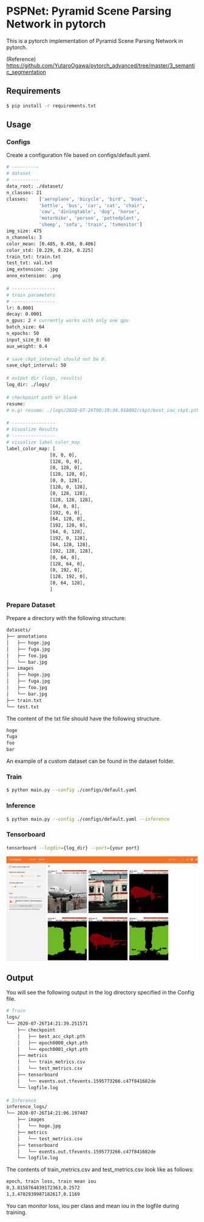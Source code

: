 # PSPNet: Pyramid Scene Parsing Network in pytorch
This is a pytorch implementation of Pyramid Scene Parsing Network in pytorch.  

(Reference)  
https://github.com/YutaroOgawa/pytorch_advanced/tree/master/3_semantic_segmentation

## Requirements
```bash
$ pip install -r requirements.txt
```

## Usage
### Configs
Create a configuration file based on configs/default.yaml.
```bash
# ----------
# dataset
# ----------
data_root: ./dataset/
n_classes: 21
classes:    ['aeroplane', 'bicycle', 'bird', 'boat',
            'bottle', 'bus', 'car', 'cat', 'chair',
            'cow', 'diningtable', 'dog', 'horse',
            'motorbike', 'person', 'pottedplant',
            'sheep', 'sofa', 'train', 'tvmonitor']
img_size: 475
n_channels: 3
color_mean: [0.485, 0.456, 0.406]
color_std: [0.229, 0.224, 0.225]
train_txt: train.txt
test_txt: val.txt
img_extension: .jpg
anno_extension: .png

# ----------------
# train parameters
# ----------------
lr: 0.0001
decay: 0.0001
n_gpus: 2 # currently works with only one gpu
batch_size: 64
n_epochs: 50
input_size_8: 60
aux_weight: 0.4

# save_ckpt_interval should not be 0.
save_ckpt_interval: 50

# output dir (logs, results)
log_dir: ./logs/

# checkpoint path or blank
resume: 
# e.g) resume: ./logs/2020-07-26T00:19:34.918002/ckpt/best_iou_ckpt.pth

# ----------------
# Visualize Results
# ----------------
# visualize label color_map
label_color_map: [
                [0, 0, 0],
                [128, 0, 0],
                [0, 128, 0],
                [128, 128, 0],
                [0, 0, 128],
                [128, 0, 128],
                [0, 128, 128],
                [128, 128, 128],
                [64, 0, 0],
                [192, 0, 0],
                [64, 128, 0],
                [192, 128, 0],
                [64, 0, 128],
                [192, 0, 128],
                [64, 128, 128],
                [192, 128, 128],
                [0, 64, 0],
                [128, 64, 0],
                [0, 192, 0],
                [128, 192, 0],
                [0, 64, 128],
                ]
```

### Prepare Dataset
Prepare a directory with the following structure:
```bash
datasets/
├── annotations
│   ├── hoge.jpg
│   ├── fuga.jpg
│   ├── foo.jpg
│   └── bar.jpg
├── images
│   ├── hoge.jpg
│   ├── fuga.jpg
│   ├── foo.jpg
│   └── bar.jpg
├── train.txt
└── test.txt
```

The content of the txt file should have the following structure.
```bash
hoge
fuga
foo
bar
```

An example of a custom dataset can be found in the dataset folder.

### Train
```bash
$ python main.py --config ./configs/default.yaml
```

### Inference
```bash
$ python main.py --config ./configs/default.yaml --inference
```

### Tensorboard
```bash
tensorboard --logdir={log_dir} --port={your port}
```
![tensorboard](docs/images/tensorboard.png)

## Output
You will see the following output in the log directory specified in the Config file.
```bash
# Train
logs/
└── 2020-07-26T14:21:39.251571
    ├── checkpoint
    │   ├── best_acc_ckpt.pth
    │   ├── epoch0000_ckpt.pth
    │   └── epoch0001_ckpt.pth
    ├── metrics
    │   └── train_metrics.csv 
    │   └── test_metrics.csv 
    ├── tensorboard
    │   └── events.out.tfevents.1595773266.c47f841682de
    └── logfile.log

# Inference
inference_logs/
└── 2020-07-26T14:21:06.197407
    ├── images
    │   └── hoge.jpg 
    ├── metrics
    │   └── test_metrics.csv 
    ├── tensorboard
    │   └── events.out.tfevents.1595773266.c47f841682de
    └── logfile.log
```

The contents of train_metrics.csv and test_metrics.csv look like as follows:
```bash
epoch, train loss, train mean iou
0,3.8158764839172363,0.2572
1,3.4702939987182617,0.1169
```
You can monitor loss, iou per class and mean iou in the logfile during training.
